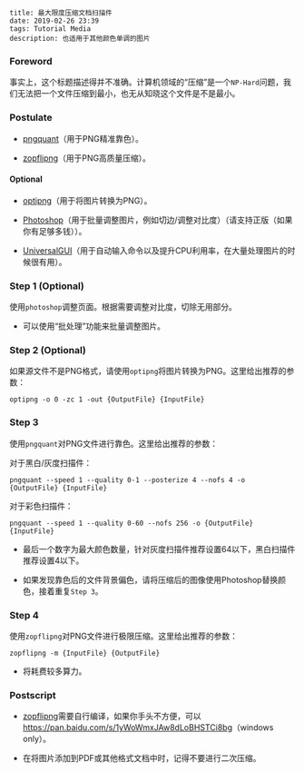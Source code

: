 ```
title: 最大限度压缩文档扫描件
date: 2019-02-26 23:39
tags: Tutorial Media
description: 也适用于其他颜色单调的图片
```

### Foreword

事实上，这个标题描述得并不准确。计算机领域的“压缩”是一个`NP-Hard`问题，我们无法把一个文件压缩到最小，也无从知晓这个文件是不是最小。

### Postulate

* [pngquant](https://pngquant.org)（用于PNG精准靠色）。

* [zopflipng](https://github.com/google/zopfli)（用于PNG高质量压缩）。

#### Optional

* [optipng](http://optipng.sourceforge.net)（用于将图片转换为PNG）。

* [Photoshop](https://www.adobe.com/photoshop)（用于批量调整图片，例如切边/调整对比度）（请支持正版（如果你有足够多钱））。

* [UniversalGUI](https://github.com/kkocdko/UniversalGUI)（用于自动输入命令以及提升CPU利用率，在大量处理图片的时候很有用）。

### Step 1 (Optional)

使用`photoshop`调整页面。根据需要调整对比度，切除无用部分。

* 可以使用“批处理”功能来批量调整图片。

### Step 2 (Optional)

如果源文件不是PNG格式，请使用`optipng`将图片转换为PNG。这里给出推荐的参数：

```
optipng -o 0 -zc 1 -out {OutputFile} {InputFile}
```

### Step 3

使用`pngquant`对PNG文件进行靠色。这里给出推荐的参数：

对于黑白/灰度扫描件：

```
pngquant --speed 1 --quality 0-1 --posterize 4 --nofs 4 -o {OutputFile} {InputFile}
```

对于彩色扫描件：

```
pngquant --speed 1 --quality 0-60 --nofs 256 -o {OutputFile} {InputFile}
```

* 最后一个数字为最大颜色数量，针对灰度扫描件推荐设置64以下，黑白扫描件推荐设置4以下。

* 如果发现靠色后的文件背景偏色，请将压缩后的图像使用Photoshop替换颜色，接着重复`Step 3`。

### Step 4

使用`zopflipng`对PNG文件进行极限压缩。这里给出推荐的参数：

```
zopflipng -m {InputFile} {OutputFile}
```

* 将耗费较多算力。

### Postscript

* [zopflipng](https://github.com/google/zopfli)需要自行编译，如果你手头不方便，可以<https://pan.baidu.com/s/1yWoWmxJAw8dLoBHSTCi8bg>（windows only）。

* 在将图片添加到PDF或其他格式文档中时，记得不要进行二次压缩。
